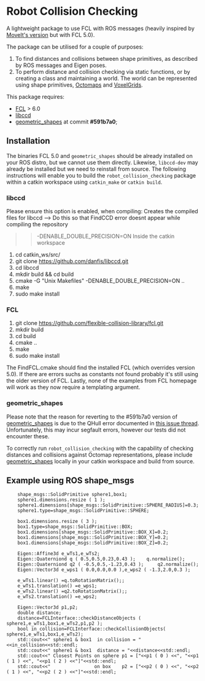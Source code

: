 # Robot Collision Checking

A lightweight package to use FCL with ROS messages (heavily inspired by [MoveIt's version](https://moveit.ros.org/documentation/concepts/developer_concepts/) but with FCL 5.0). 

The package can be utilised for a couple of purposes:
1. To find distances and collisions between shape primitives, as described by ROS messages and Eigen poses.
2. To perform distance and collision checking via static functions, or by creating a class and maintaining a world. The world can be represented using shape primitives, [Octomaps](http://docs.ros.org/en/noetic/api/octomap_msgs/html/msg/Octomap.html) and [VoxelGrids](http://docs.ros.org/en/noetic/api/costmap_2d/html/msg/VoxelGrid.html).

This package requires:
 * [FCL](http://www.ros.org/wiki/fcl) > 6.0
 * [libccd](https://github.com/danfis/libccd) 
 * [geometric_shapes](https://github.com/ros-planning/geometric_shapes/tree/591b7a0708c9cc1e42b5cdbbc306e99913ecffa8) at commit **#591b7a0**; 
 
## Installation

The binaries FCL 5.0 and `geometric_shapes` should be already installed on your ROS distro, but we cannot use them directly. Likewise, `libccd-dev` may already be installed but we need to reinstall from source. The following instructions will enable you to build the `robot_collision_checking` package within a catkin workspace using `catkin_make` or `catkin build`.

### libccd

Please ensure this option is enabled, when compiling: 
Creates the compiled files for libccd --> Do this so that FindCCD error doesnt appear while compiling the repository
>> -DENABLE_DOUBLE_PRECISION=ON
Inside the catkin workspace
1. cd catkin_ws/src/
2. git clone https://github.com/danfis/libccd.git
3. cd libccd
4. mkdir build && cd build
5. cmake -G "Unix Makefiles" -DENABLE_DOUBLE_PRECISION=ON ..
6. make
7. sudo make install

### FCL
1. git clone https://github.com/flexible-collision-library/fcl.git
2. mkdir build
3. cd build
4. cmake ..
5. make
6. sudo make install

The FindFCL.cmake should find the installed FCL (which overrides version 5.0).
If there are errors suchs as constants not found probably it's still using the 
older version of FCL. Lastly, none of the examples from FCL homepage will work as they now require a templating argument. 

### geometric_shapes

Please note that the reason for reverting to the #591b7a0 version of [geometric_shapes](https://github.com/ros-planning/geometric_shapes/tree/591b7a0708c9cc1e42b5cdbbc306e99913ecffa8) is due to the QHull error documented in [this issue thread](https://github.com/ros-planning/moveit_task_constructor/issues/241#issuecomment-793539263). Unfortunately, this may incur segfault errors, however our tests did not encounter these.

To correctly run `robot_collision_checking` with the capability of checking distances and collisions against Octomap representations, please include [geometric_shapes](https://github.com/ros-planning/geometric_shapes/tree/591b7a0708c9cc1e42b5cdbbc306e99913ecffa8) locally in your catkin workspace and build from source.

## Example using ROS shape_msgs
```
    shape_msgs::SolidPrimitive sphere1,box1;
    sphere1.dimensions.resize ( 1 );
    sphere1.dimensions[shape_msgs::SolidPrimitive::SPHERE_RADIUS]=0.3;
    sphere1.type=shape_msgs::SolidPrimitive::SPHERE;

    box1.dimensions.resize ( 3 );
    box1.type=shape_msgs::SolidPrimitive::BOX;
    box1.dimensions[shape_msgs::SolidPrimitive::BOX_X]=0.2;
    box1.dimensions[shape_msgs::SolidPrimitive::BOX_Y]=0.2;
    box1.dimensions[shape_msgs::SolidPrimitive::BOX_Z]=0.2;

    Eigen::Affine3d e_wTs1,e_wTs2;
    Eigen::Quaterniond q ( 0.5,0.5,0.23,0.43 );    q.normalize();
    Eigen::Quaterniond q2 ( -0.5,0.5,-1.23,0.43 );     q2.normalize();
    Eigen::Vector3d e_wps1 ( 0.0,0.0,0.0 ),e_wps2 ( -1.3,2.0,0.3 );

    e_wTs1.linear() =q.toRotationMatrix();;
    e_wTs1.translation() =e_wps1;
    e_wTs2.linear() =q2.toRotationMatrix();;
    e_wTs2.translation() =e_wps2;

    Eigen::Vector3d p1,p2;
    double distance;
    distance=FCLInterface::checkDistanceObjects ( sphere1,e_wTs1,box1,e_wTs2,p1,p2 );
    bool in_collision=FCLInterface::checkCollisionObjects( sphere1,e_wTs1,box1,e_wTs2);
    std::cout<<" sphere1 & box1  in collision = "<<in_collision<<std::endl;
    std::cout<<" sphere1 & box1  distance = "<<distance<<std::endl;
    std::cout<<" Closest Points on sphere p1 = ["<<p1 ( 0 ) <<", "<<p1 ( 1 ) <<", "<<p1 ( 2 ) <<"]"<<std::endl;
    std::cout<<"                on box    p2 = ["<<p2 ( 0 ) <<", "<<p2 ( 1 ) <<", "<<p2 ( 2 ) <<"]"<<std::endl;
```
